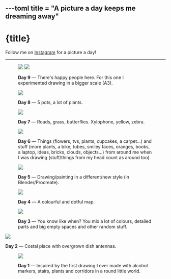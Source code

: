 ---toml
title = "A picture a day keeps me dreaming away"
---

# {title}

Follow me on [Instagram](//instagram.com/ayo.reis) for a picture a day!

---

<figure id="latest 9">
    
<img src="/pictures/9.1.webp" loading="lazy"/>
<img src="/pictures/9.2.webp" loading="lazy"/>

<figcaption>

**Day 9** — There's happy people here. For this one I experimented drawing in a bigger scale (A3).</figcaption>

</figure>

<figure id="8">
    
<img src="/pictures/8.webp" loading="lazy"/>

<figcaption>

**Day 8** — 5 pots, a lot of plants.</figcaption>

</figure>

<figure id="7">
    
<img src="/pictures/7.webp" loading="lazy"/>

<figcaption>

**Day 7** — Roads, grass, butterflies. Xylophone, yellow, zebra.</figcaption>

</figure>

<figure id="6">
    
<img src="/pictures/6.webp" loading="lazy"/>

<figcaption>

**Day 6** — Things (flowers, tvs, plants, cupcakes, a carpet...) and stuff (more plants, a bike, tubes, smiley faces, oranges, books, a laptop, ideas, bricks, clouds, objects...) from around me when I was drawing (stuff/things from my head count as around too).</figcaption>

</figure>

<figure id="5">
    
<img src="/pictures/5.webp" loading="lazy"/>

<figcaption>

**Day 5** — Drawing/painting in a different/new style (in Blender/Procreate).</figcaption>

</figure>

<figure id="4">
    
<img src="/pictures/4.webp" loading="lazy"/>

<figcaption>

**Day 4** — A colourful and dotful map.</figcaption>

</figure>

<figure id="3">
    
<img src="/pictures/3.webp" loading="lazy"/>

<figcaption>

**Day 3** — You know like when? You mix a lot of colours, detailed parts and big empty spaces and other random stuff.</figcaption>

</figure>

<figur id="2">
    
<img src="/pictures/2.webp" loading="lazy"/>

<figcaption>

**Day 2** — Costal place with overgrown dish antennas.</figcaption>

</figure>

<figure id="1">
    
<img src="/pictures/1.webp" loading="lazy"/>

<figcaption>

**Day 1** — Inspired by the first drawing I ever made with alcohol markers, stairs, plants and corridors in a round little world.</figcaption>

</figure>
